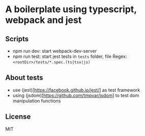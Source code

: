 # A boilerplate using typescript, webpack and jest

## Scripts
- npm run dev: start webpack-dev-server
- npm run test: start jest tests in `tests` folder, file Regex: `<rootDir>/tests/*.spec.(ts|tsx|js)`

## About tests
- use (jest)[https://facebook.github.io/jest/] as test framework
- using (jsdom)[https://github.com/tmpvar/jsdom] to test dom manipulation functions

## License
MIT
